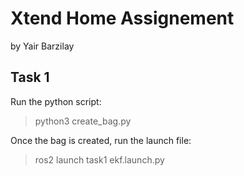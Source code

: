 # **Xtend Home Assignement** 
by Yair Barzilay

## Task 1
Run the python script:
> python3 create_bag.py

Once the bag is created, run the launch file:
> ros2 launch task1 ekf.launch.py
